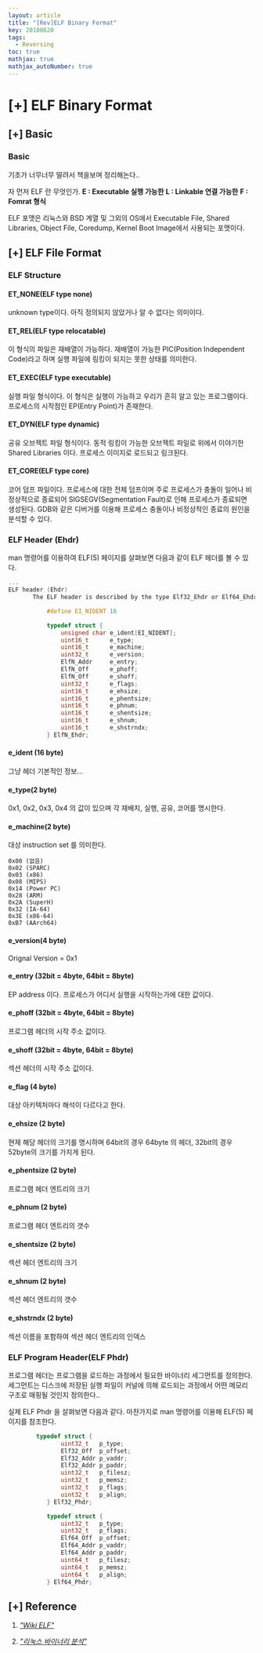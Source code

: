 ```yaml
---
layout: article
title: "[Rev]ELF Binary Format"
key: 20180620
tags:
  - Reversing
toc: true
mathjax: true
mathjax_autoNumber: true
---
```


# [+] ELF Binary Format

<!--more-->

## [+] Basic

### Basic

기초가 너무너무 딸려서 책을보며 정리해논다..

자 먼저 ELF 란 무엇인가.
**E : Executable 실행 가능한**
**L : Linkable 연결 가능한**
**F : Fomrat 형식**

ELF 포맷은 리눅스와 BSD 계열 및 그외의 OS에서 Executable File, Shared Libraries, Object File, Coredump, Kernel Boot Image에서 사용되는 포맷이다.

## [+] ELF File Format

### ELF Structure

#### ET_NONE(ELF type none)

unknown type이다. 아직 정의되지 않았거나 알 수 없다는 의미이다.

#### ET_REL(ELF type relocatable)

이 형식의 파일은 재배열이 가능하다. 재배열이 가능한 PIC(Position Independent Code)라고 하며 실행 파일에 링킹이 되지는 못한 상태를 의미한다.

#### ET_EXEC(ELF type executable)

실행 파일 형식이다. 이 형식은 실행이 가능하고 우리가 흔히 알고 있는 프로그램이다. 프로세스의 시작점인 EP(Entry Point)가 존재한다.

#### ET_DYN(ELF type dynamic)

공유 오브젝트 파일 형식이다. 동적 링킹이 가능한 오브젝트 파일로 위에서 이야기한 Shared Libraries 이다. 프로세스 이미지로 로드되고 링크된다.

#### ET_CORE(ELF type core)

코어 덤프 파일이다. 프로세스에 대한 전체 덤프이며 주로 프로세스가 충돌이 일어나 비정상적으로 종료되어 SIGSEGV(Segmentation Fault)로 인해 프로세스가 종료되면 생성된다. GDB와 같은 디버거를 이용해 프로세스 충돌이나 비정상적인 종료의 원인을 분석할 수 있다.



### ELF Header (Ehdr)

man 명령어를 이용하여 ELF(5) 페이지를 살펴보면 다음과 같이 ELF 헤더를 볼 수 있다.

```c
...
ELF header (Ehdr)
       The ELF header is described by the type Elf32_Ehdr or Elf64_Ehdr:

           #define EI_NIDENT 16

           typedef struct {
               unsigned char e_ident[EI_NIDENT];
               uint16_t      e_type;
               uint16_t      e_machine;
               uint32_t      e_version;
               ElfN_Addr     e_entry;
               ElfN_Off      e_phoff;
               ElfN_Off      e_shoff;
               uint32_t      e_flags;
               uint16_t      e_ehsize;
               uint16_t      e_phentsize;
               uint16_t      e_phnum;
               uint16_t      e_shentsize;
               uint16_t      e_shnum;
               uint16_t      e_shstrndx;
           } ElfN_Ehdr;
```

#### e_ident (16 byte) 

그냥 헤더 기본적인 정보... 

#### e_type(2 byte)

0x1, 0x2, 0x3, 0x4 의 값이 있으며 각 재배치, 실행, 공유, 코어를 명시한다. 

#### e_machine(2 byte)

대상 instruction set 를 의미한다.

```
0x00 (없음)
0x02 (SPARC)
0x03 (x86)
0x08 (MIPS)
0x14 (Power PC)
0x28 (ARM)
0x2A (SuperH)
0x32 (IA-64)
0x3E (x86-64)
0xB7 (AArch64)
```

#### e_version(4 byte)

Orignal Version = 0x1

#### e_entry (32bit = 4byte, 64bit = 8byte)

EP address 이다. 프로세스가 어디서 실행을 시작하는가에 대한 값이다.

#### e_phoff (32bit = 4byte, 64bit = 8byte)

프로그램 헤더의 시작 주소 값이다.

#### e_shoff (32bit = 4byte, 64bit = 8byte)

섹션 헤더의 시작 주소 값이다.

#### e_flag (4 byte)

대상 아키텍처마다 해석이 다르다고 한다.

#### e_ehsize (2 byte)

현재 해당 헤더의 크기를 명시하며 64bit의 경우 64byte 의 헤더, 32bit의 경우 52byte의 크기를 가지게 된다.

#### e_phentsize (2 byte)

프로그램 헤더 엔트리의 크기

#### e_phnum (2 byte)

프로그램 헤더 엔트리의 갯수

#### e_shentsize (2 byte)

섹션 헤더 엔트리의 크기

#### e_shnum (2 byte)

섹션 헤더 엔트리의 갯수

#### e_shstrndx (2 byte)

섹션 이름을 포함하여 섹션 헤더 엔트리의 인덱스

### ELF Program Header(ELF Phdr)

프로그램 헤더는 프로그램을 로드하는 과정에서 필요한 바이너리 세그먼트를 정의한다. 세그먼트는 디스크에 저장된 실행 파일이 커널에 의해 로드되는 과정에서 어떤 메모리 구조로 매핑될 것인지 정의한다..

실제 ELF Phdr 을 살펴보면 다음과 같다. 마찬가지로 man 명령어를 이용해 ELF(5) 페이지를 참조한다.

```c
		typedef struct {
               uint32_t   p_type;
               Elf32_Off  p_offset;
               Elf32_Addr p_vaddr;
               Elf32_Addr p_paddr;
               uint32_t   p_filesz;
               uint32_t   p_memsz;
               uint32_t   p_flags;
               uint32_t   p_align;
           } Elf32_Phdr;

           typedef struct {
               uint32_t   p_type;
               uint32_t   p_flags;
               Elf64_Off  p_offset;
               Elf64_Addr p_vaddr;
               Elf64_Addr p_paddr;
               uint64_t   p_filesz;
               uint64_t   p_memsz;
               uint64_t   p_align;
           } Elf64_Phdr;
```

## [+] Reference

1. <a href="https://en.wikipedia.org/wiki/Executable_and_Linkable_Format">*"Wiki ELF"*</a>

2. <a href="http://acornpub.co.kr/book/linux-binary">*"리눅스 바이너리 분석"*</a>


